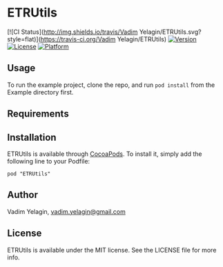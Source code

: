 # ETRUtils

[![CI Status](http://img.shields.io/travis/Vadim Yelagin/ETRUtils.svg?style=flat)](https://travis-ci.org/Vadim Yelagin/ETRUtils)
[![Version](https://img.shields.io/cocoapods/v/ETRUtils.svg?style=flat)](http://cocoadocs.org/docsets/ETRUtils)
[![License](https://img.shields.io/cocoapods/l/ETRUtils.svg?style=flat)](http://cocoadocs.org/docsets/ETRUtils)
[![Platform](https://img.shields.io/cocoapods/p/ETRUtils.svg?style=flat)](http://cocoadocs.org/docsets/ETRUtils)

## Usage

To run the example project, clone the repo, and run `pod install` from the Example directory first.

## Requirements

## Installation

ETRUtils is available through [CocoaPods](http://cocoapods.org). To install
it, simply add the following line to your Podfile:

    pod "ETRUtils"

## Author

Vadim Yelagin, vadim.yelagin@gmail.com

## License

ETRUtils is available under the MIT license. See the LICENSE file for more info.

